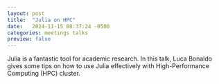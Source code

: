 ```yaml
---
layout: post
title:  "Julia on HPC"
date:   2024-11-15 08:37:24 -0500
categories: meetings talks
preview: false
---
```

Julia is a fantastic tool for academic research. In this talk, Luca Bonaldo gives some tips on how to use Julia effectively with High-Performance Computing (HPC) cluster.